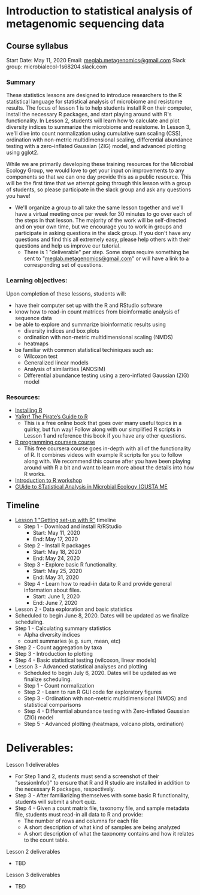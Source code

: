 # Introduction to statistical analysis of metagenomic sequencing data
## Course syllabus
Start Date: May 11, 2020
Email: meglab.metagenomics@gmail.com
Slack group: microbialecol-1s68204.slack.com

### Summary
These statistics lessons are designed to introduce researchers to the R statistical language for statistical analysis of microbiome and resistome results. The focus of lesson 1 is to help students install R on their computer, install the necessary R packages, and start playing around with R's functionality. In Lesson 2, students will learn how to calculate and plot diversity indices to summarize the microbiome and resistome. In Lesson 3, we'll dive into count normalization using cumulative sum scaling (CSS), ordination with non-metric multidimensional scaling, differential abundance testing with a zero-inflated Gaussian (ZIG) model, and advanced plotting using gglot2.

While we are primarily developing these training resources for the Microbial Ecology Group, we would love to get your input on improvements to any components so that we can one day provide this as a public resource. This will be the first time that we attempt going through this lesson with a group of students, so please participate in the slack group and ask any questions you have!
* We'll organize a group to all take the same lesson together and we'll have a virtual meeting once per week for 30 minutes to go over each of the steps in that lesson. The majority of the work will be self-directed and on your own time, but we encourage you to work in groups and participate in asking questions in the slack group. If you don't have any questions and find this all extremely easy, please help others with their questions and help us improve our tutorial.
  * There is 1 "deliverable" per step. Some steps require something be sent to "meglab.metagenomics@gmail.com" or will have a link to a corresponding set of questions.


### Learning objectives:
Upon completion of these lessons, students will:
* have their computer set up with the R and RStudio software
* know how to read-in count matrices from bioinformatic analysis of sequence data
* be able to explore and summarize bioinformatic results using
  * diversity indices and box plots
  * ordination with non-metric multidimensional scaling (NMDS)
  * heatmaps
* be familiar with common statistical techiniques such as:
  * Wilcoxon test
  * Generalized linear models
  * Analysis of similarities (ANOSIM)
  * Differential abundance testing using a zero-inflated Gaussian (ZIG) model

### Resources:
  * [Installing R](https://www.datacamp.com/community/tutorials/installing-R-windows-mac-ubuntu)
  * [YaRrr! The Pirate’s Guide to R](https://bookdown.org/ndphillips/YaRrr/)
    * This is a free online book that goes over many useful topics in a quirky, but fun way! Follow along with our simplified R scripts in Lesson 1 and reference this book if you have any other questions.
  * [R programming coursera course](https://www.coursera.org/learn/r-programming)
    * This free coursera course goes in-depth with all of the functionality of R. It combines videos with example R scripts for you to follow along with. We recommend this course after you have been playing around with R a bit and want to learn more about the details into how R works.
  * [Introduction to R workshop](https://bioinformatics.ca/workshops/2018-introduction-to-R/)
  * [GUide to STatistical Analysis in Microbial Ecology (GUSTA ME](https://mb3is.megx.net/gustame)


## Timeline
* [Lesson 1 "Getting set-up with R"](https://github.com/EnriqueDoster/Bioinformatic_resources/blob/master/Onboarding_training/Statistics_onboarding/Statistics_lesson_1.md) timeline
  * Step 1 - Download and install R/RStudio
    * Start: May 11, 2020 
    * End: May 17, 2020
  * Step 2 - Install R packages
    * Start: May 18, 2020
    * End: May 24, 2020
  * Step 3 - Explore basic R functionality.
    * Start: May 25, 2020
    * End: May 31, 2020
  * Step 4 - Learn how to read-in data to R and provide general information about files.
    * Start: June 1, 2020
    * End: June 7, 2020
 * Lesson 2 - Data exploration and basic statistics
  * Scheduled to begin June 8, 2020. Dates will be updated as we finalize scheduling.
  * Step 1 - Calculating summary statistics
    * Alpha diversity indices
    * count summaries (e.g. sum, mean, etc)
  * Step 2 - Count aggregation by taxa
  * Step 3 - Introduction to plotting
  * Step 4 - Basic statistical testing (wilcoxon, linear models)
* Lesson 3 - Advanced statistical analyses and plotting
  * Scheduled to begin July 6, 2020. Dates will be updated as we finalize scheduling.
  * Step 1 - Count normalization
  * Step 2 - Learn to run R GUI code for exploratory figures
  * Step 3 - Ordination with non-metric multidimensional (NMDS) and statistical comparisons
  * Step 4 - Differential abundance testing with Zero-inflated Gaussian (ZIG) model
  * Step 5 - Advanced plotting (heatmaps, volcano plots, ordination)
   
   

# Deliverables:
Lesson 1 deliverables
* For Step 1 and 2, students must send a screenshot of their "sessionInfo()" to ensure that R and R studio are installed in addition to the necessary R packages, respectively.
* Step 3 - After familiarizing themselves with some basic R functionality, students will submit a short quiz.
* Step 4 - Given a count matrix file, taxonomy file, and sample metadata file, students must read-in all data to R and provide:
  * The number of rows and columns for each file
  * A short description of what kind of samples are being analyzed
  * A short description of what the taxonomy contains and how it relates to the count table.

Lesson 2 deliverables
* TBD

Lesson 3 deliverables
* TBD

